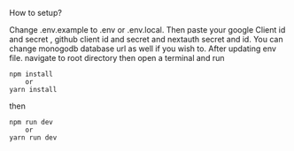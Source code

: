 How to setup?

Change .env.example to .env or .env.local. Then paste your google Client id and  secret , github client id and secret and nextauth secret and id. You can change monogodb database url as well if you wish to.
After updating env file. 
navigate to root directory then open a terminal and run 
```
npm install
    or
yarn install
```
then 
```
npm run dev
    or
yarn run dev
```
